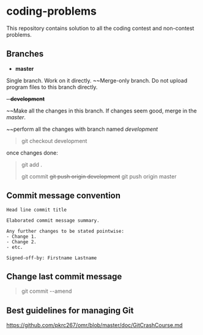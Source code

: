 # coding-problems
This repository contains solution to all the coding contest and non-contest problems.

## Branches
- **master**

Single branch. Work on it directly.
~~Merge-only branch. Do not upload program files to this branch directly.

~~- **development**~~

~~Make all the changes in this branch. If changes seem good, merge in the *master*.

~~perform all the changes with branch named *development*
> git checkout development


once changes done:
> git add .
> 
> git commit
> ~~git push origin development~~
> git push origin master


## Commit message convention
    Head line commit title

    Elaborated commit message summary.

    Any further changes to be stated pointwise:
    - Change 1.
    - Change 2.
    - etc.

    Signed-off-by: Firstname Lastname


## Change last commit message
> git commit --amend

## Best guidelines for managing Git
https://github.com/pkrc267/omr/blob/master/doc/GitCrashCourse.md
